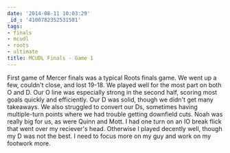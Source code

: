 ```yaml
---
date: '2014-08-11 10:03:29'
_id_: '4100782352531581'
tags:
- finals
- mcudl
- roots
- ultimate
title: MCUDL Finals - Game 1
---
```


First game of Mercer finals was a typical Roots finals game. We went up a few, couldn't close, and lost 19-18. We played well for the most part on both O and D. Our O line was especially strong in the second half, scoring most goals quickly and efficiently. Our D was solid, though we didn't get many takeaways. We also struggled to convert our Ds, sometimes having multiple-turn points where we had trouble getting downfield cuts. Noah was really big for us, as were Quinn and Mott. I had one turn on an IO break flick that went over my reciever's head. Otherwise I played decently well, though my D was not the best. I need to focus more on my guy and work on my footwork more.

